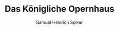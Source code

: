 ---
image: /assets/images/spiker/15a.jpg
thumb: /assets/images/spiker-thumbs/15a.jpg
author: Samuel Heinrich Spiker
artist: 
engraver: 
title: "Das Königliche Opernhaus"
subtitle: 
tags:
  - Theatre
layout: post
---